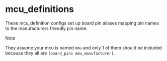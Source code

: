 # mcu_definitions

These mcu_definition configs set up board pin aliases mapping pin names
to the manufacturers friendly pin name.

> [!NOTE]
> They assume your mcu is named `mmu` and only 1 of them should be included because they all are `[board_pins mmu_manufacturer]`.
